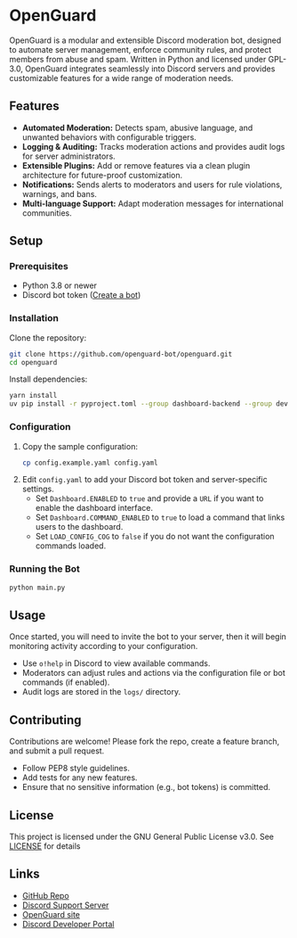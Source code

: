 # OpenGuard

OpenGuard is a modular and extensible Discord moderation bot, designed to automate server management, enforce community rules, and protect members from abuse and spam. Written in Python and licensed under GPL-3.0, OpenGuard integrates seamlessly into Discord servers and provides customizable features for a wide range of moderation needs.

## Features

- **Automated Moderation:** Detects spam, abusive language, and unwanted behaviors with configurable triggers.
- **Logging & Auditing:** Tracks moderation actions and provides audit logs for server administrators.
- **Extensible Plugins:** Add or remove features via a clean plugin architecture for future-proof customization.
- **Notifications:** Sends alerts to moderators and users for rule violations, warnings, and bans.
- **Multi-language Support:** Adapt moderation messages for international communities.

## Setup

### Prerequisites

- Python 3.8 or newer
- Discord bot token ([Create a bot](https://discord.com/developers/applications))

### Installation

Clone the repository:

```sh
git clone https://github.com/openguard-bot/openguard.git
cd openguard
```

Install dependencies:

```sh
yarn install
uv pip install -r pyproject.toml --group dashboard-backend --group dev
```

### Configuration

1. Copy the sample configuration:
   ```sh
   cp config.example.yaml config.yaml
   ```
2. Edit `config.yaml` to add your Discord bot token and server-specific settings.
   - Set `Dashboard.ENABLED` to `true` and provide a `URL` if you want to enable the dashboard interface.
   - Set `Dashboard.COMMAND_ENABLED` to `true` to load a command that links users to the dashboard.
   - Set `LOAD_CONFIG_COG` to `false` if you do not want the configuration commands loaded.

### Running the Bot

```sh
python main.py
```

## Usage

Once started, you will need to invite the bot to your server, then it will begin monitoring activity according to your configuration.

- Use `o!help` in Discord to view available commands.
- Moderators can adjust rules and actions via the configuration file or bot commands (if enabled).
- Audit logs are stored in the `logs/` directory.

## Contributing

Contributions are welcome! Please fork the repo, create a feature branch, and submit a pull request.

- Follow PEP8 style guidelines.
- Add tests for any new features.
- Ensure that no sensitive information (e.g., bot tokens) is committed.

## License

This project is licensed under the GNU General Public License v3.0. See [LICENSE](LICENSE) for details

## Links

- [GitHub Repo](https://github.com/discordaimod/openguard)
- [Discord Support Server](https://discord.gg/SBCzKepBWF)
- [OpenGuard site](https://openguard.lol)
- [Discord Developer Portal](https://discord.com/developers/applications)
